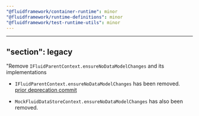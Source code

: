 ```yaml
---
"@fluidframework/container-runtime": minor
"@fluidframework/runtime-definitions": minor
"@fluidframework/test-runtime-utils": minor
---
```

---
"section": legacy
---

"Remove `IFluidParentContext.ensureNoDataModelChanges` and its implementations

- `IFluidParentContext.ensureNoDataModelChanges` has been removed. [prior deprecation commit](https://github.com/microsoft/FluidFramework/commit/c9d156264bdfa211a3075bdf29cde442ecea234c)

- `MockFluidDataStoreContext.ensureNoDataModelChanges` has also been removed.
